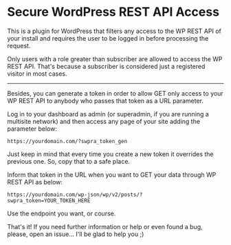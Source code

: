 # Secure WordPress REST API Access

This is a plugin for WordPress that filters any access to the WP REST API of your install and requires the user to be logged in before processing the request.

Only users with a role greater than subscriber are allowed to access the WP REST API. That's because a subscriber is considered just a registered visitor in most cases.

---

Besides, you can generate a token in order to allow GET only access to your WP REST API to anybody who passes that token as a URL parameter.

Log in to your dashboard as admin (or superadmin, if you are running a multisite network) and then access any page of your site adding the parameter below:

`https://yourdomain.com/?swpra_token_gen`

Just keep in mind that every time you create a new token it overrides the previous one. So, copy that to a safe place.

Inform that token in the URL when you want to GET your data through WP REST API as below:

`https://yourdomain.com/wp-json/wp/v2/posts/?swpra_token=YOUR_TOKEN_HERE`

Use the endpoint you want, or course.

That's it! If you need further information or help or even found a bug, please, open an issue... I'll be glad to help you ;)